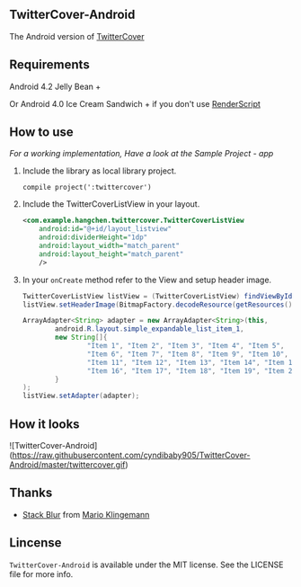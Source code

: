 ## TwitterCover-Android ##

The Android version of [TwitterCover](https://github.com/cyndibaby905/TwitterCover)


## Requirements ##

Android 4.2 Jelly Bean +

Or Android 4.0 Ice Cream Sandwich + if you don't use [RenderScript](http://developer.android.com/guide/topics/renderscript/compute.html)


## How to use ##
	
*For a working implementation, Have a look at the Sample Project - app*

1. Include the library as local library project.

    ``` compile project(':twittercover') ```

2. Include the TwitterCoverListView in your layout.

	```xml
    <com.example.hangchen.twittercover.TwitterCoverListView
        android:id="@+id/layout_listview"
        android:dividerHeight="1dp"
        android:layout_width="match_parent"
        android:layout_height="match_parent"
        />
    ```

3. In your `onCreate` method refer to the View and setup header image.
	```java
    TwitterCoverListView listView = (TwitterCoverListView) findViewById(R.id.layout_listview);
    listView.setHeaderImage(BitmapFactory.decodeResource(getResources(), R.drawable.img_header));

    ArrayAdapter<String> adapter = new ArrayAdapter<String>(this,
            android.R.layout.simple_expandable_list_item_1,
            new String[]{
                    "Item 1", "Item 2", "Item 3", "Item 4", "Item 5",
                    "Item 6", "Item 7", "Item 8", "Item 9", "Item 10",
                    "Item 11", "Item 12", "Item 13", "Item 14", "Item 15",
                    "Item 16", "Item 17", "Item 18", "Item 19", "Item 20"
            }
    );
    listView.setAdapter(adapter);
     ```  

## How it looks ##

![TwitterCover-Android] (https://raw.githubusercontent.com/cyndibaby905/TwitterCover-Android/master/twittercover.gif)


## Thanks ##

* [Stack Blur](http://www.quasimondo.com/StackBlurForCanvas/StackBlurDemo.html) from [Mario Klingemann](http://incubator.quasimondo.com)


## Lincense ##

`TwitterCover-Android` is available under the MIT license. See the LICENSE file for more info.

